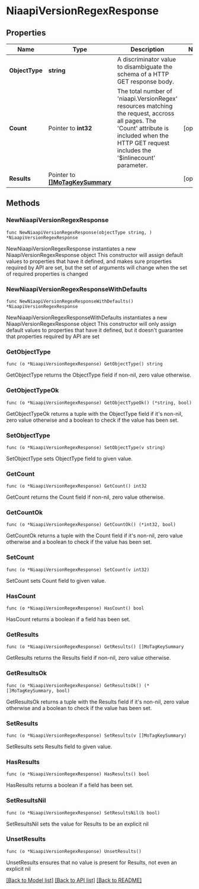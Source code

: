 # NiaapiVersionRegexResponse

## Properties

Name | Type | Description | Notes
------------ | ------------- | ------------- | -------------
**ObjectType** | **string** | A discriminator value to disambiguate the schema of a HTTP GET response body. | 
**Count** | Pointer to **int32** | The total number of &#39;niaapi.VersionRegex&#39; resources matching the request, accross all pages. The &#39;Count&#39; attribute is included when the HTTP GET request includes the &#39;$inlinecount&#39; parameter. | [optional] 
**Results** | Pointer to [**[]MoTagKeySummary**](mo.TagKeySummary.md) |  | [optional] 

## Methods

### NewNiaapiVersionRegexResponse

`func NewNiaapiVersionRegexResponse(objectType string, ) *NiaapiVersionRegexResponse`

NewNiaapiVersionRegexResponse instantiates a new NiaapiVersionRegexResponse object
This constructor will assign default values to properties that have it defined,
and makes sure properties required by API are set, but the set of arguments
will change when the set of required properties is changed

### NewNiaapiVersionRegexResponseWithDefaults

`func NewNiaapiVersionRegexResponseWithDefaults() *NiaapiVersionRegexResponse`

NewNiaapiVersionRegexResponseWithDefaults instantiates a new NiaapiVersionRegexResponse object
This constructor will only assign default values to properties that have it defined,
but it doesn't guarantee that properties required by API are set

### GetObjectType

`func (o *NiaapiVersionRegexResponse) GetObjectType() string`

GetObjectType returns the ObjectType field if non-nil, zero value otherwise.

### GetObjectTypeOk

`func (o *NiaapiVersionRegexResponse) GetObjectTypeOk() (*string, bool)`

GetObjectTypeOk returns a tuple with the ObjectType field if it's non-nil, zero value otherwise
and a boolean to check if the value has been set.

### SetObjectType

`func (o *NiaapiVersionRegexResponse) SetObjectType(v string)`

SetObjectType sets ObjectType field to given value.


### GetCount

`func (o *NiaapiVersionRegexResponse) GetCount() int32`

GetCount returns the Count field if non-nil, zero value otherwise.

### GetCountOk

`func (o *NiaapiVersionRegexResponse) GetCountOk() (*int32, bool)`

GetCountOk returns a tuple with the Count field if it's non-nil, zero value otherwise
and a boolean to check if the value has been set.

### SetCount

`func (o *NiaapiVersionRegexResponse) SetCount(v int32)`

SetCount sets Count field to given value.

### HasCount

`func (o *NiaapiVersionRegexResponse) HasCount() bool`

HasCount returns a boolean if a field has been set.

### GetResults

`func (o *NiaapiVersionRegexResponse) GetResults() []MoTagKeySummary`

GetResults returns the Results field if non-nil, zero value otherwise.

### GetResultsOk

`func (o *NiaapiVersionRegexResponse) GetResultsOk() (*[]MoTagKeySummary, bool)`

GetResultsOk returns a tuple with the Results field if it's non-nil, zero value otherwise
and a boolean to check if the value has been set.

### SetResults

`func (o *NiaapiVersionRegexResponse) SetResults(v []MoTagKeySummary)`

SetResults sets Results field to given value.

### HasResults

`func (o *NiaapiVersionRegexResponse) HasResults() bool`

HasResults returns a boolean if a field has been set.

### SetResultsNil

`func (o *NiaapiVersionRegexResponse) SetResultsNil(b bool)`

 SetResultsNil sets the value for Results to be an explicit nil

### UnsetResults
`func (o *NiaapiVersionRegexResponse) UnsetResults()`

UnsetResults ensures that no value is present for Results, not even an explicit nil

[[Back to Model list]](../README.md#documentation-for-models) [[Back to API list]](../README.md#documentation-for-api-endpoints) [[Back to README]](../README.md)


